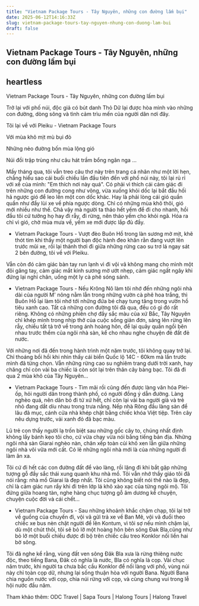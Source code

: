 ```yaml
---
title: "Vietnam Package Tours - Tây Nguyên, những con đường lấm bụi"
date: 2025-06-12T14:16:33Z
slug: vietnam-package-tours-tay-nguyen-nhung-con-duong-lam-bui
draft: false
---
```


## Vietnam Package Tours - Tây Nguyên, những con đường lấm bụi

## heartless

Vietnam Package Tours - Tây Nguyên, những con đường lấm bụi
 
Trở lại với phố núi, độc giả có bút danh Thỏ Dữ lại được hòa mình vào những con đường, dòng sông và tình cảm trìu mến của người dân nơi đây.
 

 
Tôi lại về với Pleiku - Vietnam Package Tours
 
Với mùa khô mịt mù bụi đỏ
 
Những nẻo đường bốn mùa lộng gió
 
Núi đồi trập trùng như câu hát trầm bổng ngân nga ...
 
Mấy tháng qua, tôi vẫn treo câu thơ này trên trang cá nhân như một lời hẹn, chẳng hiểu sao cái buổi chiều lần đầu tiên đến với phố núi này, tôi lại rủ rỉ với xế của mình: "Em thích nơi này quá". Có phải vì thích cái cảm giác đi trên những con đường cong như võng, vừa xuống khỏi dốc lại bắt đầu hối hả ngược gió để leo lên một con dốc khác. Hay là phải lòng cái gió quần quần như đẩy lùi xe về phía ngược dòng. Chỉ có những mùa khô thôi, gió mới nhiều như thế. Chả vậy mà người ta tháo hết yếm để đi cho nhanh, hồi đầu tôi cứ tưởng họ hay đi rẫy, đi rừng, nên tháo yếm cho khỏi ngã. Hóa ra chỉ vì gió, chờ mùa mưa về, yếm xe mới được lắp đủ đầy.
 
 - Vietnam Package Tours - Vượt đèo Buôn Hồ trong làn sương mờ mịt, khẽ thót tim khi thấy một người bạn độc hành đeo khăn rằn đang vượt lên trước mũi xe, rồi lại thảnh thơi đi giữa những rừng cao su trơ lá ngay sát 2 bên đường, tôi về với Pleiku.
 
Vẫn còn đó cảm giác bàn tay run lạnh vì đi vội vã không mang cho mình một đôi găng tay, cảm giác mắt kính sương mờ ướt nhẹp, cảm giác ngất ngây khi đứng lại nghỉ chân, uống một ly cà phê sóng sánh.
 

 
 - Vietnam Package Tours - Nếu Krông Nô làm tôi nhớ đến những ngôi nhà dài của người M' nông nằm lẫn trong những vườn cà phê hoa trắng, thì Buôn Hồ lại làm tôi nhớ tới những đứa bé chạy tung tăng trong vườn hồ tiêu xanh cao. Tất cả những con đường tôi đã qua, đều có gì đó rất riêng. Không có những phiên chợ đầy sắc màu của xứ Bắc, Tây Nguyên chỉ khép mình trong nhịp thở của cuộc sống giản đơn, sáng lên rừng lên rẫy, chiều tất tả trở về trong ánh hoàng hôn, để lại quây quần ngồi bên nhau trước thềm của ngôi nhà sàn, kể cho nhau nghe chuyện đẻ đất đẻ nước.
 
Với những nơi đã đến trong hành trình một năm trước, tôi không quay trở lại. Chỉ thoáng bồi hồi khi nhìn thấy cái biển Quốc lộ 14C - 60km mà lần trước mình đã từng chọn. Vẫn những rừng cao su nghiêm trang dưới trời xanh, hay chăng chỉ còn vài ba chiếc lá còn sót lại trên thân cây bàng bạc. Tôi đã đi qua 2 mùa khô của Tây Nguyên...
 

 - Vietnam Package Tours - Tìm mãi rồi cũng đến được làng văn hóa Plei-ốp, hỏi người dân trong thành phố, có người đồng ý dẫn đường. Làng nghèo quá, nên dân bỏ đi tứ xứ hết, chỉ còn lại vài ba người già và trẻ nhỏ đang dắt díu nhau trong trưa nắng. Nếp nhà Rông đầu làng sàn để lâu đã mục, cánh cửa nhà khép chặt bằng chiếc khóa Việt tiệp. Trên cây nêu dựng trước, vải xanh đỏ đã bạc màu.
 
Lũ trẻ con thấy người lạ trốn biệt sau những gốc cây to, chúng nhất định không lấy bánh kẹo tôi cho, cứ vừa chạy vừa nói bằng tiếng bản địa. Những ngôi nhà sàn Giarai nghèo nàn, chân xếp toàn củi khô xen lẫn giữa những ngôi nhà vôi vữa mới cất. Có lẽ những ngôi nhà mới là của những người đi làm ăn xa.
 

Tôi cứ đi hết các con đường đất để vào làng, rồi lặng đi khi bắt gặp những tượng gỗ đầy sắc thái xung quanh khu nhà mồ. Tôi vẫn nhớ thầy giáo tôi đã nói rằng: nhà mồ Giarai là đẹp nhất. Tôi cũng không biết nói thế nào là đẹp, chỉ là cảm giác run rẩy khi đi trên lớp lá khô xào xạc của từng ngôi mộ. Tôi đứng giữa hoang tàn, nghe hàng chục tượng gỗ âm dương kể chuyện, chuyện cuộc đời và cái chết...
 
 - Vietnam Package Tours - Sau những khoảnh khắc chậm chạp, tôi lại trở về guồng của chuyến đi, vội vã gửi trả xe về Ban Mê, vội vã đuổi theo chiếc xe bus nèn chặt người để lên Kontum, vì tôi sợ nếu mình chậm lại, dù một chút thôi, tôi sẽ bỏ lỡ một hoàng hôn bên sông Đak Bla,cũng như bỏ lỡ một buổi chiều được đi bộ trên chiếc cầu treo Konklor nối liền hai bờ sông.
 
Tôi đã nghe kể rằng, vùng đất ven sông Đăk Bla xưa là rừng thiêng nước độc, theo tiếng Bana, Đăk có nghĩa là nước, Bla có nghĩa là cọp. Vài chục năm trước, khi người ta chưa bắc cầu Konklor để nối làng với phố, vùng núi này chỉ toàn cọp dữ, nhưng lại sống thuận hòa với người Bana. Người Bana chia nguồn nước với cọp, chia núi rừng với cọp, và cùng chung vui trong lễ hội nước đầu năm.
 

 
 
Tham khảo thêm: ODC Travel | Sapa Tours | Halong Tours | Halong Travel